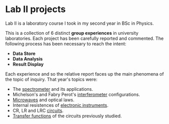 # Lab II projects
Lab II is a laboratory course I took in my second year in BSc in Physics.

This is a collection of 6 distinct **group experiences** in university laboratories. Each project has been carefully reported and commented.
The following process has been necessary to reach the intent:
- **Data Store**
- **Data Analysis**
- **Result Display**

Each experience and so the relative report faces up the main phenomena of the topic of inquiry.
That year's topics were:

- The [spectrometer](/Spectrometer) and its applications.
- Michelson's and Fabry Perot's [interferometer](/Interferometer) configurations.
- [Microwaves](/Microwaves) and optical laws.
- Internal resistences of [electronic instruments](/Circuits-1).
- CR, LR and LRC [circuits](/Circuits-2).
- [Transfer functions](/Circuits-3) of the circuits previously studied.
